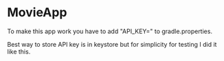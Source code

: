 # MovieApp

To make this app work you have to add "API_KEY=<your-api-key-here>" to gradle.properties.

Best way to store API key is in keystore but for simplicity for testing I did it like this.

